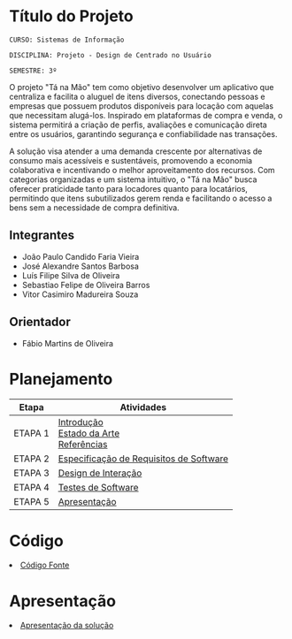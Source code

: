 # Título do Projeto

`CURSO: Sistemas de Informação`

`DISCIPLINA: Projeto - Design de Centrado no Usuário`

`SEMESTRE: 3º`

O projeto "Tá na Mão" tem como objetivo desenvolver um aplicativo que centraliza e facilita o aluguel de itens diversos, conectando pessoas e empresas que possuem produtos disponíveis para locação com aquelas que necessitam alugá-los. Inspirado em plataformas de compra e venda, o sistema permitirá a criação de perfis, avaliações e comunicação direta entre os usuários, garantindo segurança e confiabilidade nas transações.

A solução visa atender a uma demanda crescente por alternativas de consumo mais acessíveis e sustentáveis, promovendo a economia colaborativa e incentivando o melhor aproveitamento dos recursos. Com categorias organizadas e um sistema intuitivo, o "Tá na Mão" busca oferecer praticidade tanto para locadores quanto para locatários, permitindo que itens subutilizados gerem renda e facilitando o acesso a bens sem a necessidade de compra definitiva.

## Integrantes

* João Paulo Candido Faria Vieira 
* José Alexandre Santos Barbosa 
* Luís Filipe Silva de Oliveira 
* Sebastiao Felipe de Oliveira Barros 
* Vitor Casimiro Madureira Souza 

## Orientador

* Fábio Martins de Oliveira

# Planejamento

| Etapa         | Atividades |
|  :----:   | ----------- |
| ETAPA 1         |[Introdução](docs/introducao.md) <br> [Estado da Arte](docs/estado.md) <br> [Referências](docs/referencias.md) |
| ETAPA 2         |[Especificação de Requisitos de Software](docs/especificacao.md) |
| ETAPA 3         |[Design de Interação](docs/design.md) |
| ETAPA 4        |[Testes de Software](docs/testes.md) |
| ETAPA 5         | [Apresentação](docs/apresentacao.md) |


# Código

<li><a href="src/codigo.md"> Código Fonte</a></li>

# Apresentação

<li><a href="docs/apresentacao.md"> Apresentação da solução</a></li>
